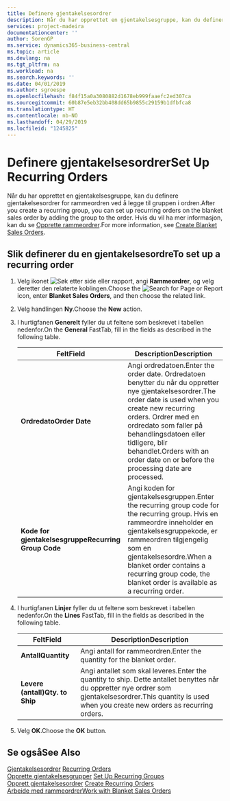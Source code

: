 ```yaml
---
title: Definere gjentakelsesordrer
description: Når du har opprettet en gjentakelsesgruppe, kan du definere gjentakelsesordrer for rammeordren ved å legge til gruppen i ordren.
services: project-madeira
documentationcenter: ''
author: SorenGP
ms.service: dynamics365-business-central
ms.topic: article
ms.devlang: na
ms.tgt_pltfrm: na
ms.workload: na
ms.search.keywords: ''
ms.date: 04/01/2019
ms.author: sgroespe
ms.openlocfilehash: f84f15a0a3080882d1678eb999faaefc2ed307ca
ms.sourcegitcommit: 60b87e5eb32bb408dd65b9855c29159b1dfbfca8
ms.translationtype: HT
ms.contentlocale: nb-NO
ms.lasthandoff: 04/29/2019
ms.locfileid: "1245825"
---
```

# <a name="set-up-recurring-orders"></a><span data-ttu-id="d5182-103">Definere gjentakelsesordrer</span><span class="sxs-lookup"><span data-stu-id="d5182-103">Set Up Recurring Orders</span></span>
<span data-ttu-id="d5182-104">Når du har opprettet en gjentakelsesgruppe, kan du definere gjentakelsesordrer for rammeordren ved å legge til gruppen i ordren.</span><span class="sxs-lookup"><span data-stu-id="d5182-104">After you create a recurring group, you can set up recurring orders on the blanket sales order by adding the group to the order.</span></span> <span data-ttu-id="d5182-105">Hvis du vil ha mer informasjon, kan du se [Opprette rammeordrer](how-to-set-up-recurring-groups.md).</span><span class="sxs-lookup"><span data-stu-id="d5182-105">For more information, see [Create Blanket Sales Orders](how-to-set-up-recurring-groups.md).</span></span>  

## <a name="to-set-up-a-recurring-order"></a><span data-ttu-id="d5182-106">Slik definerer du en gjentakelsesordre</span><span class="sxs-lookup"><span data-stu-id="d5182-106">To set up a recurring order</span></span>  

1.  <span data-ttu-id="d5182-107">Velg ikonet ![Søk etter side eller rapport](../../media/ui-search/search_small.png "Søk etter side eller rapport"), angi **Rammeordrer**, og velg deretter den relaterte koblingen.</span><span class="sxs-lookup"><span data-stu-id="d5182-107">Choose the ![Search for Page or Report](../../media/ui-search/search_small.png "Search for Page or Report icon") icon, enter **Blanket Sales Orders**, and then choose the related link.</span></span>  
2.  <span data-ttu-id="d5182-108">Velg handlingen **Ny**.</span><span class="sxs-lookup"><span data-stu-id="d5182-108">Choose the **New** action.</span></span>  
3.  <span data-ttu-id="d5182-109">I hurtigfanen **Generelt** fyller du ut feltene som beskrevet i tabellen nedenfor.</span><span class="sxs-lookup"><span data-stu-id="d5182-109">On the **General** FastTab, fill in the fields as described in the following table.</span></span>  

    |<span data-ttu-id="d5182-110">Felt</span><span class="sxs-lookup"><span data-stu-id="d5182-110">Field</span></span>|<span data-ttu-id="d5182-111">Description</span><span class="sxs-lookup"><span data-stu-id="d5182-111">Description</span></span>|  
    |---------------------------------|---------------------------------------|  
    |<span data-ttu-id="d5182-112">**Ordredato**</span><span class="sxs-lookup"><span data-stu-id="d5182-112">**Order Date**</span></span>|<span data-ttu-id="d5182-113">Angi ordredatoen.</span><span class="sxs-lookup"><span data-stu-id="d5182-113">Enter the order date.</span></span> <span data-ttu-id="d5182-114">Ordredatoen benytter du når du oppretter nye gjentakelsesordrer.</span><span class="sxs-lookup"><span data-stu-id="d5182-114">The order date is used when you create new recurring orders.</span></span> <span data-ttu-id="d5182-115">Ordrer med en ordredato som faller på behandlingsdatoen eller tidligere, blir behandlet.</span><span class="sxs-lookup"><span data-stu-id="d5182-115">Orders with an order date on or before the processing date are processed.</span></span>|  
    |<span data-ttu-id="d5182-116">**Kode for gjentakelsesgruppe**</span><span class="sxs-lookup"><span data-stu-id="d5182-116">**Recurring Group Code**</span></span>|<span data-ttu-id="d5182-117">Angi koden for gjentakelsesgruppen.</span><span class="sxs-lookup"><span data-stu-id="d5182-117">Enter the recurring group code for the recurring group.</span></span> <span data-ttu-id="d5182-118">Hvis en rammeordre inneholder en gjentakelsesgruppekode, er rammeordren tilgjengelig som en gjentakelsesordre.</span><span class="sxs-lookup"><span data-stu-id="d5182-118">When a blanket order contains a recurring group code, the blanket order is available as a recurring order.</span></span>|  

4.  <span data-ttu-id="d5182-119">I hurtigfanen **Linjer** fyller du ut feltene som beskrevet i tabellen nedenfor.</span><span class="sxs-lookup"><span data-stu-id="d5182-119">On the **Lines** FastTab, fill in the fields as described in the following table.</span></span>  

    |<span data-ttu-id="d5182-120">Felt</span><span class="sxs-lookup"><span data-stu-id="d5182-120">Field</span></span>|<span data-ttu-id="d5182-121">Description</span><span class="sxs-lookup"><span data-stu-id="d5182-121">Description</span></span>|  
    |---------------------------------|---------------------------------------|  
    |<span data-ttu-id="d5182-122">**Antall**</span><span class="sxs-lookup"><span data-stu-id="d5182-122">**Quantity**</span></span>|<span data-ttu-id="d5182-123">Angi antall for rammeordren.</span><span class="sxs-lookup"><span data-stu-id="d5182-123">Enter the quantity for the blanket order.</span></span>|  
    |<span data-ttu-id="d5182-124">**Levere (antall)**</span><span class="sxs-lookup"><span data-stu-id="d5182-124">**Qty. to Ship**</span></span>|<span data-ttu-id="d5182-125">Angi antallet som skal leveres.</span><span class="sxs-lookup"><span data-stu-id="d5182-125">Enter the quantity to ship.</span></span> <span data-ttu-id="d5182-126">Dette antallet benyttes når du oppretter nye ordrer som gjentakelsesordrer.</span><span class="sxs-lookup"><span data-stu-id="d5182-126">This quantity is used when you create new orders as recurring orders.</span></span>|  

5.  <span data-ttu-id="d5182-127">Velg **OK**.</span><span class="sxs-lookup"><span data-stu-id="d5182-127">Choose the **OK** button.</span></span>  

## <a name="see-also"></a><span data-ttu-id="d5182-128">Se også</span><span class="sxs-lookup"><span data-stu-id="d5182-128">See Also</span></span>  
 <span data-ttu-id="d5182-129">[Gjentakelsesordrer](recurring-orders.md) </span><span class="sxs-lookup"><span data-stu-id="d5182-129">[Recurring Orders](recurring-orders.md) </span></span>  
 <span data-ttu-id="d5182-130">[Opprette gjentakelsesgrupper](how-to-set-up-recurring-groups.md) </span><span class="sxs-lookup"><span data-stu-id="d5182-130">[Set Up Recurring Groups](how-to-set-up-recurring-groups.md) </span></span>  
 <span data-ttu-id="d5182-131">[Opprett gjentakelsesordrer](how-to-create-recurring-orders.md) </span><span class="sxs-lookup"><span data-stu-id="d5182-131">[Create Recurring Orders](how-to-create-recurring-orders.md) </span></span>  
 [<span data-ttu-id="d5182-132">Arbeide med rammeordrer</span><span class="sxs-lookup"><span data-stu-id="d5182-132">Work with Blanket Sales Orders</span></span>](../../sales-how-to-create-blanket-sales-orders.md)
